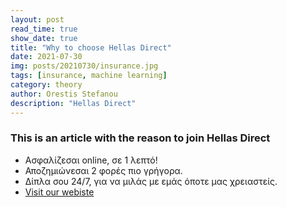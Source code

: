 ```yaml
---
layout: post
read_time: true
show_date: true
title: "Why to choose Hellas Direct"
date: 2021-07-30
img: posts/20210730/insurance.jpg
tags: [insurance, machine learning]
category: theory
author: Orestis Stefanou
description: "Hellas Direct"
---
```


### This is an article with the reason to join Hellas Direct
- Ασφαλίζεσαι online, σε 1 λεπτό!
- Αποζημιώνεσαι 2 φορές πιο γρήγορα.
- Δίπλα σου 24/7, για να μιλάς με εμάς όποτε μας χρειαστείς.
- [Visit our webiste](https://www.hellasdirect.gr/)